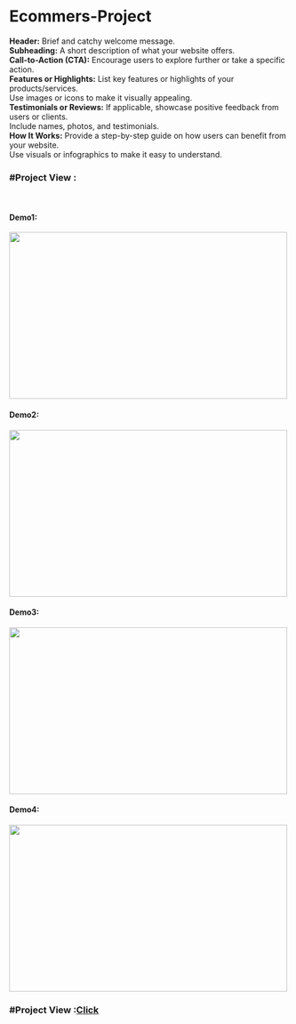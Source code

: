 # Ecommers-Project
<b>Header:</b> Brief and catchy welcome message.<br>
<b>Subheading:</b> A short description of what your website offers.<br>
<b>Call-to-Action (CTA):</b> Encourage users to explore further or take a specific action.<br>
<b>Features or Highlights:</b>
List key features or highlights of your products/services.<br>
Use images or icons to make it visually appealing.<br>
<b>Testimonials or Reviews:</b>
If applicable, showcase positive feedback from users or clients.<br>
Include names, photos, and testimonials.<br>
<b>How It Works:</b>
Provide a step-by-step guide on how users can benefit from your website.<br>
Use visuals or infographics to make it easy to understand.<br>

<h3>#Project View :</h3><br>
<h4>Demo1:</h4>
<img src="https://github.com/Ushakranthi0301/Ecommers-Project/assets/47895139/af1e5709-49a3-4827-ae44-1c5b9485a51e" height=300 width=500px/>
<h4>Demo2:</h4>
<img src="https://github.com/Ushakranthi0301/Ecommers-Project/assets/47895139/eac1a7b7-cd87-403c-ac5c-2f7abe039322" height=300 width=500px/>
<h4>Demo3:</h4>
<img src="https://github.com/Ushakranthi0301/Ecommers-Project/assets/47895139/50772a1c-1666-49cd-a89a-3e130b4d2c78" height=300 width=500px/>
<h4>Demo4:</h4>
<img src="https://github.com/Ushakranthi0301/Ecommers-Project/assets/47895139/40e21f0f-c9f0-4ff0-8477-ee99e5466632" height=300 width=500px/>

<h3>#Project View :<a href="https://ushakranthi0301.github.io/Ecommers-Project/">Click</a></h3>
